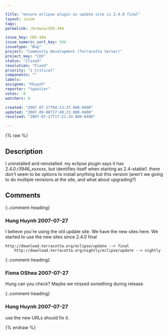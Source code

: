 ```yaml
---

title: "ensure eclipse plugin on update site is 2.4.0 final"
layout: issue
tags: 
permalink: /browse/CDV-344

issue_key: CDV-344
issue_numeric_sort_key: 344
issuetype: "Bug"
project: "Community Development (Terracotta Server)"
project_key: "CDV"
status: "Closed"
resolution: "Fixed"
priority: "1 Critical"
components: ""
labels: 
assignee: "hhuynh"
reporter: "tgautier"
votes:  0
watchers: 0

created: "2007-07-27T04:13:37.000-0400"
updated: "2007-09-06T17:49:23.000-0400"
resolved: "2007-07-27T17:21:24.000-0400"

---
```




{% raw %}



## Description

<div markdown="1" class="description">

I uninstalled and reinstalled.  my eclipse plugin says it has 2.4.0.r3946\_xxxxxx, but identifies itself when starting as 2.4-stable1.
there don't seem to be options to install anything but this version (aren't we going to do multiple revisions at the site, and what about upgrading?)



</div>

## Comments


{:.comment-heading}
### **Hung Huynh** <span class="date">2007-07-27</span>

<div markdown="1" class="comment">

I believe you're using the old update site. We have the new sites here. We started to use the new sites since 2.4.0 final

	http://download.terracotta.org/eclipse/update --> final
        http://download.terracotta.org/nightly/eclipse/update --> nightly

</div>


{:.comment-heading}
### **Fiona OShea** <span class="date">2007-07-27</span>

<div markdown="1" class="comment">

Hung can you check? Maybe we missed something during release

</div>


{:.comment-heading}
### **Hung Huynh** <span class="date">2007-07-27</span>

<div markdown="1" class="comment">

use the new URLs should fix it.

</div>



{% endraw %}
